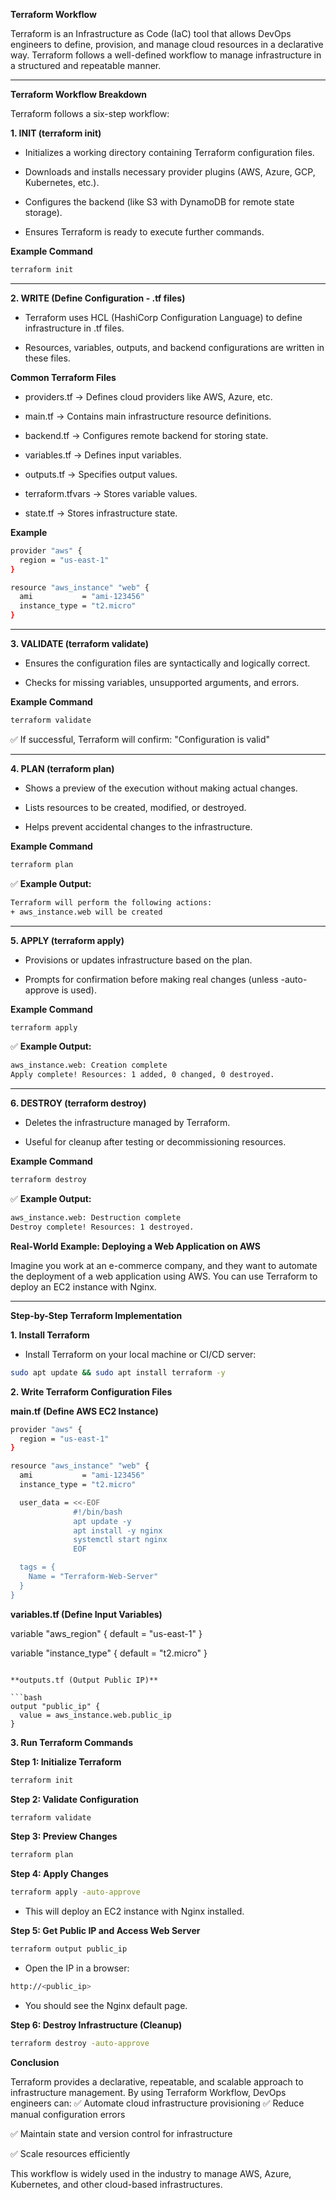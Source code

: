 **Terraform Workflow**

Terraform is an Infrastructure as Code (IaC) tool that allows DevOps engineers to define, provision, and manage cloud resources in a declarative way. Terraform follows a well-defined workflow to manage infrastructure in a structured and repeatable manner.

---

**Terraform Workflow Breakdown**

Terraform follows a six-step workflow:

**1. INIT (terraform init)**

   - Initializes a working directory containing Terraform configuration files.

   - Downloads and installs necessary provider plugins (AWS, Azure, GCP, Kubernetes, etc.).

   - Configures the backend (like S3 with DynamoDB for remote state storage).

   - Ensures Terraform is ready to execute further commands.

**Example Command**

```bash
terraform init
```

---

**2. WRITE (Define Configuration - .tf files)**

   - Terraform uses HCL (HashiCorp Configuration Language) to define infrastructure in .tf files.

   - Resources, variables, outputs, and backend configurations are written in these files.

**Common Terraform Files**

   - providers.tf → Defines cloud providers like AWS, Azure, etc.
     
   - main.tf → Contains main infrastructure resource definitions.
    
   - backend.tf → Configures remote backend for storing state.
    
   - variables.tf → Defines input variables.
     
   - outputs.tf → Specifies output values.
     
   - terraform.tfvars → Stores variable values.
     
   - state.tf → Stores infrastructure state.

**Example**

```bash
provider "aws" {
  region = "us-east-1"
}

resource "aws_instance" "web" {
  ami           = "ami-123456"
  instance_type = "t2.micro"
}
```

---

**3. VALIDATE (terraform validate)**

   - Ensures the configuration files are syntactically and logically correct.
     
   - Checks for missing variables, unsupported arguments, and errors.

**Example Command**

```bash
terraform validate
```

✅ If successful, Terraform will confirm:
"Configuration is valid"

---

**4. PLAN (terraform plan)**

   - Shows a preview of the execution without making actual changes.

   - Lists resources to be created, modified, or destroyed.
     
   - Helps prevent accidental changes to the infrastructure.

**Example Command**

```bash
terraform plan
```

✅ **Example Output:**

```bash
Terraform will perform the following actions:
+ aws_instance.web will be created
```

---

**5. APPLY (terraform apply)**

   - Provisions or updates infrastructure based on the plan.

   - Prompts for confirmation before making real changes (unless -auto-approve is used).

**Example Command**

```bash
terraform apply
```

✅ **Example Output:**

```bash
aws_instance.web: Creation complete
Apply complete! Resources: 1 added, 0 changed, 0 destroyed.
```

---

**6. DESTROY (terraform destroy)**

   - Deletes the infrastructure managed by Terraform.

   - Useful for cleanup after testing or decommissioning resources.

**Example Command**

```bash
terraform destroy
```

✅ **Example Output:**

```bash
aws_instance.web: Destruction complete
Destroy complete! Resources: 1 destroyed.
```

**Real-World Example: Deploying a Web Application on AWS**

Imagine you work at an e-commerce company, and they want to automate the deployment of a web application using AWS. You can use Terraform to deploy an EC2 instance with Nginx.

---

**Step-by-Step Terraform Implementation**

**1. Install Terraform**

   - Install Terraform on your local machine or CI/CD server:

```bash
sudo apt update && sudo apt install terraform -y
```

**2. Write Terraform Configuration Files**

**main.tf (Define AWS EC2 Instance)**

```bash
provider "aws" {
  region = "us-east-1"
}

resource "aws_instance" "web" {
  ami           = "ami-123456"
  instance_type = "t2.micro"

  user_data = <<-EOF
              #!/bin/bash
              apt update -y
              apt install -y nginx
              systemctl start nginx
              EOF

  tags = {
    Name = "Terraform-Web-Server"
  }
}
```

**variables.tf (Define Input Variables)**

variable "aws_region" {
  default = "us-east-1"
}

variable "instance_type" {
  default = "t2.micro"
}
```

**outputs.tf (Output Public IP)**

```bash
output "public_ip" {
  value = aws_instance.web.public_ip
}
```

**3. Run Terraform Commands**

**Step 1: Initialize Terraform**

```bash
terraform init
```

**Step 2: Validate Configuration**

```bash
terraform validate
```

**Step 3: Preview Changes**

```bash
terraform plan
```

**Step 4: Apply Changes**

```bash
terraform apply -auto-approve
```

   - This will deploy an EC2 instance with Nginx installed.

**Step 5: Get Public IP and Access Web Server**

```bash
terraform output public_ip
```

   - Open the IP in a browser:

```bash
http://<public_ip>
```

   - You should see the Nginx default page.
     
**Step 6: Destroy Infrastructure (Cleanup)**

```bash
terraform destroy -auto-approve
```

**Conclusion**

Terraform provides a declarative, repeatable, and scalable approach to infrastructure management. By using Terraform Workflow, DevOps engineers can: ✅ Automate cloud infrastructure provisioning
✅ Reduce manual configuration errors

✅ Maintain state and version control for infrastructure

✅ Scale resources efficiently


This workflow is widely used in the industry to manage AWS, Azure, Kubernetes, and other cloud-based infrastructures.
